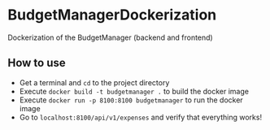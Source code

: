# BudgetManagerDockerization
Dockerization of the BudgetManager (backend and frontend)

## How to use
- Get a terminal and `cd` to the project directory
- Execute `docker build -t budgetmanager .` to build the docker image
- Execute `docker run -p 8100:8100 budgetmanager` to run the docker image
- Go to `localhost:8100/api/v1/expenses` and verify that everything works!
